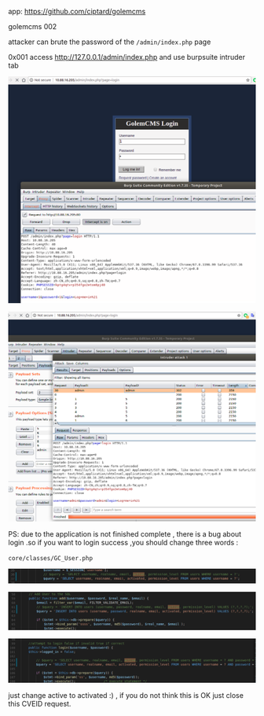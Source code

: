 app: https://github.com/ciptard/golemcms 

golemcms 002

attacker can brute the password of the `/admin/index.php` page

0x001 access http://127.0.0.1/admin/index.php and use burpsuite intruder tab


![](img/2018-07-23-15-18-02.png)


![](img/2018-07-23-15-20-08.png)

PS: due to the application is not finished complete , there is a bug about login .so if you want to login success ,you should change three words :

`core/classes/GC_User.php`

![](img/2018-07-23-15-24-04.png)

![](img/2018-07-23-15-24-25.png)

![](img/2018-07-23-15-24-41.png)

just change active to activated :) , if you do not think this is OK just close this CVEID request.